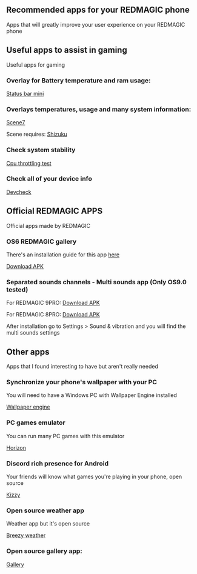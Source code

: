 ## Recommended apps for your REDMAGIC phone
Apps that will greatly improve your user experience on your REDMAGIC phone
## Useful apps to assist in gaming
Useful apps for gaming
### Overlay for Battery temperature and ram usage:
[Status bar mini](https://status-bar-mini.uptodown.com/android)

### Overlays temperatures, usage and many system information:
[Scene7](https://vtools.omarea.com/)

Scene requires: [Shizuku](https://play.google.com/store/apps/details?id=moe.shizuku.privileged.api)

### Check system stability
[Cpu throttling test](https://apkpure.com/cpu-throttling-test/skynet.cputhrottlingtest)

### Check all of your device info 
[Devcheck](https://play.google.com/store/apps/details?id=flar2.devcheck)

## Official REDMAGIC APPS
Official apps made by REDMAGIC 

### OS6 REDMAGIC gallery 
There's an installation guide for this app [here](GetOldGallery.md)

[Download APK](https://github.com/TheRealCrazyfuy/RedmagicOSTricks/raw/main/oldgallery.apk)

### Separated sounds channels - Multi sounds app (Only OS9.0 tested)
For REDMAGIC 9PRO:
[Download APK](https://github.com/TheRealCrazyfuy/RedmagicOSTricks/raw/main/APKs/Multi-app_sounds-9pro.apk)

For REDMAGIC 8PRO:
[Download APK](https://github.com/TheRealCrazyfuy/RedmagicOSTricks/raw/main/APKs/Multi-app_sounds-8pro.apk)

After installation go to Settings > Sound & vibration and you will find the multi sounds settings

## Other apps
Apps that I found interesting to have but aren't really needed 

### Synchronize your phone's wallpaper with your PC
You will need to have a Windows PC with Wallpaper Engine installed

[Wallpaper engine](https://play.google.com/store/apps/details?id=io.wallpaperengine.weclient)

### PC games emulator 
You can run many PC games with this emulator

[Horizon](https://github.com/HorizonEmuTeam/Horizon-Emu)

### Discord rich presence for Android
Your friends will know what games you're playing in your phone, open source 

[Kizzy](https://github.com/dead8309/Kizzy)

### Open source weather app 
Weather app but it's open source 

[Breezy weather](https://github.com/breezy-weather/breezy-weather)

### Open source gallery app:
[Gallery](https://github.com/IacobIonut01/Gallery)